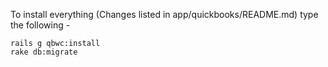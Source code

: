 To install everything (Changes listed in app/quickbooks/README.md) type the following -

    rails g qbwc:install
    rake db:migrate
    
